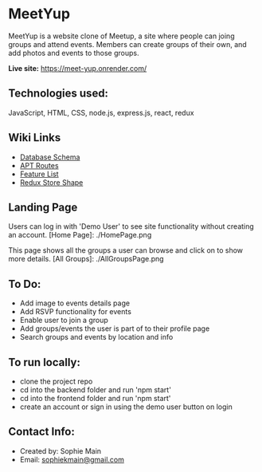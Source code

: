 # MeetYup

MeetYup is a website clone of Meetup, a site where people can joing groups and attend events. Members can create groups of their own, and add photos and events to those groups.

**Live site:** https://meet-yup.onrender.com/

## Technologies used:
JavaScript, HTML, CSS, node.js, express.js, react, redux


## Wiki Links
- [Database Schema](https://github.com/sophmain/API-Project/wiki/Database-Schema)
- [APT Routes](https://github.com/sophmain/API-Project/wiki/API-Routes)
- [Feature List](https://github.com/sophmain/API-Project/wiki/Feature-List)
- [Redux Store Shape](https://github.com/sophmain/API-Project/wiki/Redux-Store-Shape)

## Landing Page
Users can log in with 'Demo User' to see site functionality without creating an account.
[Home Page]: ./HomePage.png

This page shows all the groups a user can browse and click on to show more details.
[All Groups]: ./AllGroupsPage.png

## To Do:
- Add image to events details page
- Add RSVP functionality for events
- Enable user to join a group
- Add groups/events the user is part of to their profile page
- Search groups and events by location and info

## To run locally:
- clone the project repo
- cd into the backend folder and run 'npm start'
- cd into the frontend folder and run 'npm start'
- create an account or sign in using the demo user button on login

## Contact Info:
- Created by: Sophie Main
- Email: sophiekmain@gmail.com
